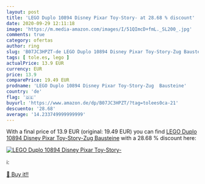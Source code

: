 ```yaml
---
layout: post
title: 'LEGO Duplo 10894 Disney Pixar Toy-Story- at 28.68 % discount'
date: 2020-09-29 12:11:18
image: 'https://m.media-amazon.com/images/I/51QImcD+fmL._SL200_.jpg'
comments: true
category: ofertas
author: ring
slug: 'B07JC3HPZT-de LEGO Duplo 10894 Disney Pixar Toy-Story-Zug Bausteine'
tags: [ tole.es, lego ]
actualPrice: 13.9 EUR
currency: EUR
price: 13.9
comparePrice: 19.49 EUR
prodname: 'LEGO Duplo 10894 Disney Pixar Toy-Story-Zug  Bausteine'
country: 'de'
flag: '🇩🇪'
buyurl: 'https://www.amazon.de/dp/B07JC3HPZT/?tag=tolees0ca-21'
descuento: '28.68'
average: '14.233749999999999'
---
```


With a final price of 13.9 EUR (original: 19.49 EUR) you can find [LEGO Duplo 10894 Disney Pixar Toy-Story-Zug  Bausteine](https://www.amazon.de/dp/B07JC3HPZT/?tag=tolees0ca-21) with a  28.68 % discount here:

[![LEGO Duplo 10894 Disney Pixar Toy-Story-](https://m.media-amazon.com/images/I/51QImcD+fmL._SL200_.jpg)](https://www.amazon.de/dp/B07JC3HPZT/?tag=tolees0ca-21)

ℹ️:


[🛒 Buy it!!](https://www.amazon.de/dp/B07JC3HPZT/?tag=tolees0ca-21)
